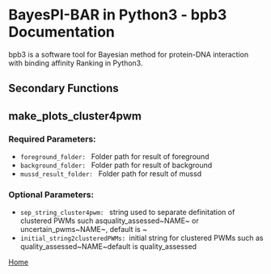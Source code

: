 # BayesPI-BAR in Python3 - bpb3 Documentation

bpb3 is a software tool for Bayesian method for protein-DNA interaction with binding affinity Ranking in Python3.

## Secondary Functions

## make_plots_cluster4pwm

### Required Parameters:

<ul>
  <li><code>foreground_folder: </code> Folder path for result of foreground</li>
<li><code>background_folder: </code> Folder path for result of background</li>
  <li><code>mussd_result_folder: </code> Folder path for result of mussd </li>

</ul>
  
  ### Optional Parameters:
<ul>
  <li><code>sep_string_cluster4pwm: </code> string used to separate definitation of clustered PWMs
                        such asquality_assessed~NAME~ or uncertain_pwms~NAME~,
                        default is ~</li>
<li><code>initial_string2clusteredPWMs: </code>initial string for clustered PWMs such as
                        quality_assessed~NAME~default is quality_assessed</li>

    
</ul>  

[Home](index.md)

